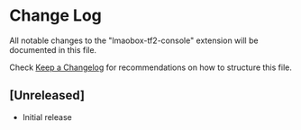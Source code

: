 # Change Log

All notable changes to the "lmaobox-tf2-console" extension will be documented in this file.

Check [Keep a Changelog](http://keepachangelog.com/) for recommendations on how to structure this file.

## [Unreleased]

- Initial release